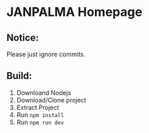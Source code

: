 # JANPALMA Homepage

## Notice:
Please just ignore commits.

## Build:
1. Downloand Nodejs
2. Download/Clone project
3. Extract Project
4. Run `npm install`
5. Run `npm run dev`
